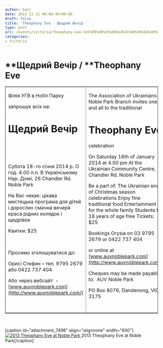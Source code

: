 ```yaml
---
author: bazj
date: 2013-12-31 00:00:40+00:00
draft: false
title: 'Theophany Eve - Щедрий Вечір '
type: post
url: /events/victoria/theophany-eve-%d1%89%d0%b5%d0%b4%d1%80%d0%b8%d0%b9-%d0%b2%d0%b5%d1%87%d1%96%d1%80/
categories:
- Victoria
---
```





# **Щедрий Вечір / ****Theophany Eve** 


<table cellpadding="0" cellspacing="0" border="1" >
<tbody >
<tr >

<td width="411" valign="top" >


Філія УГВ в Нобл Парку




запрошує всіх на:





# **Щедрий Вечір**




 




 




Субота 18-го січня 2014 р. О год. 4.00 п.п.
В Українському Нар. Домі,
26 Chandler Rd. Noble Park





На Вас чекає:
цікава мистецька програма для дітей і дорослих
смачна вечеря
краса рідних колядок і щедрівок




Квитки: $25




 


Просимо зголошуватися до:

Орисі Стефин – тел. 9795 2679 або 0422 737 404

Або через вебсайт  -  [www.auvnoblepark.com](http://www.auvnoblepark.com/)

 
</td>

<td width="411" valign="top" >


The Association of Ukrainians Noble Park Branch
invites one and all to the traditional 





# **Theophany Eve**




celebration





On Saturday 18th of January 2014 at 4.00 pm
At the Ukrainian Community Centre,
26 Chandler Rd. Noble Park





Be a part of:
The Ukrainian end of Christmas season celebrations
Enjoy fine traditional food
Entertainment for the whole family
Students to 18 years of age free
Tickets: $25


Bookings Orysia on 03 9795 2679 or 0422 737 404

or online at [www.auvnoblepark.com](http://www.auvnoblepark.com/)

Cheques may be made payable to:  AUV Noble Park

PO Box 8076, Dandenong, VIC.   3175 
</td>
</tr>
</tbody>
</table>



 




[caption id="attachment_7498" align="alignnone" width="600"][![2013 Theophany Eve at Noble Park](http://www.ozeukes.com/wp-content/uploads/2013/12/Noble-Park-Theophay-Eve-2014.jpg)
](http://www.ozeukes.com/wp-content/uploads/2013/12/Noble-Park-Theophay-Eve-2014.jpg) 2013 Theophany Eve at Noble Park[/caption]

